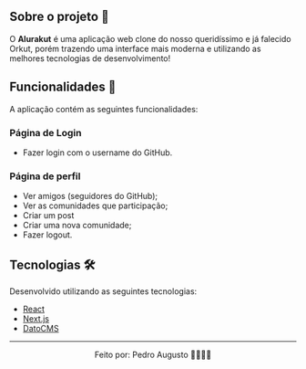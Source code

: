 ## Sobre o projeto 💬

O **Alurakut** é uma aplicação web clone do nosso queridíssimo e já falecido Orkut, porém trazendo uma interface mais moderna e utilizando as melhores tecnologias de desenvolvimento!

## Funcionalidades 🧠

A aplicação contém as seguintes funcionalidades:

### Página de Login

- Fazer login com o username do GitHub.

### Página de perfil

- Ver amigos (seguidores do GitHub);
- Ver as comunidades que participação;
- Criar um post
- Criar uma nova comunidade;
- Fazer logout.

## Tecnologias 🛠

Desenvolvido utilizando as seguintes tecnologias:

- [React](https://reactjs.org)
- [Next.js](https://nextjs.org/)
- [DatoCMS](https://www.datocms.com/)

---

<p align="center">Feito por: Pedro Augusto 🧑🏽🤙🏽</p>
